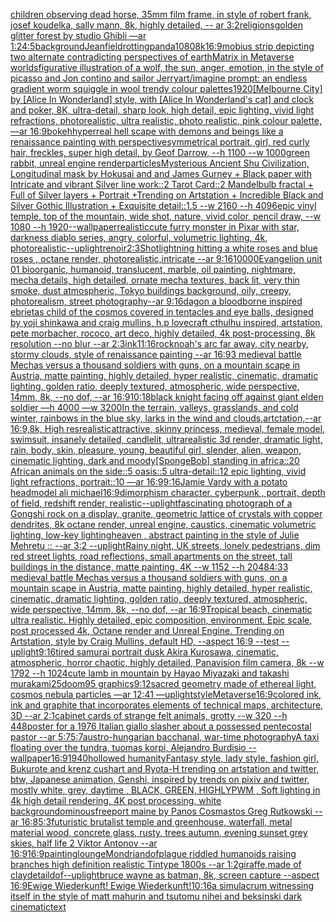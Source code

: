 [children observing dead horse, 35mm film frame, in style of robert frank, josef koudelka, sally mann, 8k, highly detailed, -- ar 3:2](https://www.ebank.nz/aiartgenerator?category=children%2520observing%2520dead%2520horse%2C%252035mm%2520film%2520frame%2C%2520in%2520style%2520of%2520robert%2520frank%2C%2520josef%2520koudelka%2C%2520sally%2520mann%2C%25208k%2C%2520highly%2520detailed%2C%2520--%2520ar%25203%3A2)[religions](https://www.ebank.nz/aiartgenerator?category=religions)[golden glitter forest by studio Ghibli  —ar 1:2](https://www.ebank.nz/aiartgenerator?category=golden%2520glitter%2520forest%2520by%2520studio%2520Ghibli%2520%2520%E2%80%94ar%25201%3A2)[4:5](https://www.ebank.nz/aiartgenerator?category=4%3A5)[background](https://www.ebank.nz/aiartgenerator?category=background)[Jean](https://www.ebank.nz/aiartgenerator?category=Jean)[field](https://www.ebank.nz/aiartgenerator?category=field)[rotting](https://www.ebank.nz/aiartgenerator?category=rotting)[panda](https://www.ebank.nz/aiartgenerator?category=panda)[1080](https://www.ebank.nz/aiartgenerator?category=1080)[8k](https://www.ebank.nz/aiartgenerator?category=8k)[16:9](https://www.ebank.nz/aiartgenerator?category=16%3A9)[mobius strip depicting two alternate contradicting perspectives of earth](https://www.ebank.nz/aiartgenerator?category=mobius%2520strip%2520depicting%2520two%2520alternate%2520contradicting%2520perspectives%2520of%2520earth)[Matrix in Metaverse worlds](https://www.ebank.nz/aiartgenerator?category=Matrix%2520in%2520Metaverse%2520worlds)[figurative illustration of a wolf, the sun, anger, emotion, in the style of picasso and Jon contino and sailor Jerry](https://www.ebank.nz/aiartgenerator?category=figurative%2520illustration%2520of%2520a%2520wolf%2C%2520the%2520sun%2C%2520anger%2C%2520emotion%2C%2520in%2520the%2520style%2520of%2520picasso%2520and%2520Jon%2520contino%2520and%2520sailor%2520Jerry)[art](https://www.ebank.nz/aiartgenerator?category=art)[/imagine prompt: an endless gradient worm squiggle in wool trendy colour palettes](https://www.ebank.nz/aiartgenerator?category=/imagine%2520prompt%3A%2520an%2520endless%2520gradient%2520worm%2520squiggle%2520in%2520wool%2520trendy%2520colour%2520palettes)[1920](https://www.ebank.nz/aiartgenerator?category=1920)[[Melbourne City] by [Alice In Wonderland] style, with [Alice In Wonderland's cat] and clock and poker, 8K, ultra-detail, sharp look, high detail, epic lighting, vivid light refractions, photorealistic, ultra realistic, photo realistic, pink colour palette, —ar 16:9](https://www.ebank.nz/aiartgenerator?category=%5BMelbourne%2520City%5D%2520by%2520%5BAlice%2520In%2520Wonderland%5D%2520style%2C%2520with%2520%5BAlice%2520In%2520Wonderland%27s%2520cat%5D%2520and%2520clock%2520and%2520poker%2C%25208K%2C%2520ultra-detail%2C%2520sharp%2520look%2C%2520high%2520detail%2C%2520epic%2520lighting%2C%2520vivid%2520light%2520refractions%2C%2520photorealistic%2C%2520ultra%2520realistic%2C%2520photo%2520realistic%2C%2520pink%2520colour%2520palette%2C%2520%E2%80%94ar%252016%3A9)[bokeh](https://www.ebank.nz/aiartgenerator?category=bokeh)[hyperreal hell scape with demons and beings like a renaissance painting with perspective](https://www.ebank.nz/aiartgenerator?category=hyperreal%2520hell%2520scape%2520with%2520demons%2520and%2520beings%2520like%2520a%2520renaissance%2520painting%2520with%2520perspective)[symmetrical portrait, girl, red curly hair, freckles, super high detail, by Geof Darrow, --h 1100 --w 1000](https://www.ebank.nz/aiartgenerator?category=symmetrical%2520portrait%2C%2520girl%2C%2520red%2520curly%2520hair%2C%2520freckles%2C%2520super%2520high%2520detail%2C%2520by%2520Geof%2520Darrow%2C%2520--h%25201100%2520--w%25201000)[green rabbit, unreal engine render](https://www.ebank.nz/aiartgenerator?category=green%2520rabbit%2C%2520unreal%2520engine%2520render)[particles](https://www.ebank.nz/aiartgenerator?category=particles)[Mysterious Ancient Shu Civilization, Longitudinal  mask   by Hokusai and and James Gurney + Black paper with Intricate and vibrant Silver line work::2 Tarot Card::2 Mandelbulb fractal + Full of Silver layers + Portrait +Trending on Artstation + Incredible Black and Silver Gothic Illustration + Exquisite detail::1.5  --w 2160  --h 4096](https://www.ebank.nz/aiartgenerator?category=Mysterious%2520Ancient%2520Shu%2520Civilization%2C%2520Longitudinal%2520%2520mask%2520%2520%2520by%2520Hokusai%2520and%2520and%2520James%2520Gurney%2520%2B%2520Black%2520paper%2520with%2520Intricate%2520and%2520vibrant%2520Silver%2520line%2520work%3A%3A2%2520Tarot%2520Card%3A%3A2%2520Mandelbulb%2520fractal%2520%2B%2520Full%2520of%2520Silver%2520layers%2520%2B%2520Portrait%2520%2BTrending%2520on%2520Artstation%2520%2B%2520Incredible%2520Black%2520and%2520Silver%2520Gothic%2520Illustration%2520%2B%2520Exquisite%2520detail%3A%3A1.5%2520%2520--w%25202160%2520%2520--h%25204096)[epic vinyl temple, top of the mountain, wide shot, nature, vivid color, pencil draw, --w 1080 --h 1920](https://www.ebank.nz/aiartgenerator?category=epic%2520vinyl%2520temple%2C%2520top%2520of%2520the%2520mountain%2C%2520wide%2520shot%2C%2520nature%2C%2520vivid%2520color%2C%2520pencil%2520draw%2C%2520--w%25201080%2520--h%25201920)[--wallpaper](https://www.ebank.nz/aiartgenerator?category=--wallpaper)[realistic](https://www.ebank.nz/aiartgenerator?category=realistic)[cute furry monster in Pixar with star, darkness diablo series, angry, colorful, volumetric lighting, 4k, photorealistic](https://www.ebank.nz/aiartgenerator?category=cute%2520furry%2520monster%2520in%2520Pixar%2520with%2520star%2C%2520darkness%2520diablo%2520series%2C%2520angry%2C%2520colorful%2C%2520volumetric%2520lighting%2C%25204k%2C%2520photorealistic)[--uplight](https://www.ebank.nz/aiartgenerator?category=--uplight)[renoir](https://www.ebank.nz/aiartgenerator?category=renoir)[2:3](https://www.ebank.nz/aiartgenerator?category=2%3A3)[Shot](https://www.ebank.nz/aiartgenerator?category=Shot)[lightning hitting a   white roses and blue roses , octane render, photorealistic,intricate --ar 9:16](https://www.ebank.nz/aiartgenerator?category=lightning%2520hitting%2520a%2520%2520%2520white%2520roses%2520and%2520blue%2520roses%2520%2C%2520octane%2520render%2C%2520photorealistic%2Cintricate%2520--ar%25209%3A16)[10000](https://www.ebank.nz/aiartgenerator?category=10000)[Evangelion unit 01  bioorganic, humanoid, translucent, marble, oil painting, nightmare, mecha details, high detailed, ornate mecha textures,  back lit, very thin smoke, dust atmospheric, Tokyo buildings background, oily, creepy,  photorealism, street photography--ar 9:16](https://www.ebank.nz/aiartgenerator?category=Evangelion%2520unit%252001%2520%2520bioorganic%2C%2520humanoid%2C%2520translucent%2C%2520marble%2C%2520oil%2520painting%2C%2520nightmare%2C%2520mecha%2520details%2C%2520high%2520detailed%2C%2520ornate%2520mecha%2520textures%2C%2520%2520back%2520lit%2C%2520very%2520thin%2520smoke%2C%2520dust%2520atmospheric%2C%2520Tokyo%2520buildings%2520background%2C%2520oily%2C%2520creepy%2C%2520%2520photorealism%2C%2520street%2520photography--ar%25209%3A16)[dagon a bloodborne inspired ebrietas child of the cosmos covered in tentacles and eye balls, designed by yoji shinkawa and craig mullins, h.p lovecraft cthulhu inspired, artstation, pete morbacher, rococo, art deco, highly detailed, 4k post-processing, 8k resolution --no blur --ar 2:3](https://www.ebank.nz/aiartgenerator?category=dagon%2520a%2520bloodborne%2520inspired%2520ebrietas%2520child%2520of%2520the%2520cosmos%2520covered%2520in%2520tentacles%2520and%2520eye%2520balls%2C%2520designed%2520by%2520yoji%2520shinkawa%2520and%2520craig%2520mullins%2C%2520h.p%2520lovecraft%2520cthulhu%2520inspired%2C%2520artstation%2C%2520pete%2520morbacher%2C%2520rococo%2C%2520art%2520deco%2C%2520highly%2520detailed%2C%25204k%2520post-processing%2C%25208k%2520resolution%2520--no%2520blur%2520--ar%25202%3A3)[ink](https://www.ebank.nz/aiartgenerator?category=ink)[11:16](https://www.ebank.nz/aiartgenerator?category=11%3A16)[rock](https://www.ebank.nz/aiartgenerator?category=rock)[noah's arc far away, city nearby, stormy clouds, style of renaissance painting --ar 16:9](https://www.ebank.nz/aiartgenerator?category=noah%27s%2520arc%2520far%2520away%2C%2520city%2520nearby%2C%2520stormy%2520clouds%2C%2520style%2520of%2520renaissance%2520painting%2520--ar%252016%3A9)[3 medieval battle Mechas versus a thousand soldiers with guns, on a mountain scape in Austria, matte painting, highly detailed, hyper realistic, cinematic, dramatic lighting, golden ratio, deeply textured, atmospheric, wide perspective, 14mm, 8k, --no dof, --ar 16:9](https://www.ebank.nz/aiartgenerator?category=3%2520medieval%2520battle%2520Mechas%2520versus%2520a%2520thousand%2520soldiers%2520with%2520guns%2C%2520on%2520a%2520mountain%2520scape%2520in%2520Austria%2C%2520matte%2520painting%2C%2520highly%2520detailed%2C%2520hyper%2520realistic%2C%2520cinematic%2C%2520dramatic%2520lighting%2C%2520golden%2520ratio%2C%2520deeply%2520textured%2C%2520atmospheric%2C%2520wide%2520perspective%2C%252014mm%2C%25208k%2C%2520--no%2520dof%2C%2520--ar%252016%3A9)[10:18](https://www.ebank.nz/aiartgenerator?category=10%3A18)[black knight facing off against giant elden soldier —h 4000 —w 3200](https://www.ebank.nz/aiartgenerator?category=black%2520knight%2520facing%2520off%2520against%2520giant%2520elden%2520soldier%2520%E2%80%94h%25204000%2520%E2%80%94w%25203200)[In the terrain, valleys, grasslands, and cold winter, rainbows in the blue sky, larks in the wind and clouds,artctation,--ar 16:9,8k, High res](https://www.ebank.nz/aiartgenerator?category=In%2520the%2520terrain%2C%2520valleys%2C%2520grasslands%2C%2520and%2520cold%2520winter%2C%2520rainbows%2520in%2520the%2520blue%2520sky%2C%2520larks%2520in%2520the%2520wind%2520and%2520clouds%2Cartctation%2C--ar%252016%3A9%2C8k%2C%2520High%2520res)[realistic](https://www.ebank.nz/aiartgenerator?category=realistic)[attractive, skinny princess, medieval, female model, swimsuit, insanely detailed, candlelit, ultrarealistic 3d render, dramatic light, rain, body, skin, pleasure, young, beautiful girl, slender, alien, weapon, cinematic lighting, dark and moody](https://www.ebank.nz/aiartgenerator?category=attractive%2C%2520skinny%2520princess%2C%2520medieval%2C%2520female%2520model%2C%2520swimsuit%2C%2520insanely%2520detailed%2C%2520candlelit%2C%2520ultrarealistic%25203d%2520render%2C%2520dramatic%2520light%2C%2520rain%2C%2520body%2C%2520skin%2C%2520pleasure%2C%2520young%2C%2520beautiful%2520girl%2C%2520slender%2C%2520alien%2C%2520weapon%2C%2520cinematic%2520lighting%2C%2520dark%2520and%2520moody)[[SpongeBob] standing in africa::20 African animals on the side::5 oasis::5 ultra-detail::12 epic lighting, vivid light refractions, portrait::10 —ar 16:9](https://www.ebank.nz/aiartgenerator?category=%5BSpongeBob%5D%2520standing%2520in%2520africa%3A%3A20%2520African%2520animals%2520on%2520the%2520side%3A%3A5%2520oasis%3A%3A5%2520ultra-detail%3A%3A12%2520epic%2520lighting%2C%2520vivid%2520light%2520refractions%2C%2520portrait%3A%3A10%2520%E2%80%94ar%252016%3A9)[9:16](https://www.ebank.nz/aiartgenerator?category=9%3A16)[Jamie Vardy with a potato head](https://www.ebank.nz/aiartgenerator?category=Jamie%2520Vardy%2520with%2520a%2520potato%2520head)[model ali michael](https://www.ebank.nz/aiartgenerator?category=model%2520ali%2520michael)[16:9](https://www.ebank.nz/aiartgenerator?category=16%3A9)[dimorphism character, cyberpunk , portrait, depth of field, redshift render, realistic](https://www.ebank.nz/aiartgenerator?category=dimorphism%2520character%2C%2520cyberpunk%2520%2C%2520portrait%2C%2520depth%2520of%2520field%2C%2520redshift%2520render%2C%2520realistic)[--uplight](https://www.ebank.nz/aiartgenerator?category=--uplight)[fascinating photograph of a Gongshi rock on a display, granite, geometric lattice of crystals with copper dendrites, 8k octane render, unreal engine, caustics, cinematic volumetric lighting, low-key lighting](https://www.ebank.nz/aiartgenerator?category=fascinating%2520photograph%2520of%2520a%2520Gongshi%2520rock%2520on%2520a%2520display%2C%2520granite%2C%2520geometric%2520lattice%2520of%2520crystals%2520with%2520copper%2520dendrites%2C%25208k%2520octane%2520render%2C%2520unreal%2520engine%2C%2520caustics%2C%2520cinematic%2520volumetric%2520lighting%2C%2520low-key%2520lighting)[heaven , abstract painting in the style of Julie Mehretu :: --ar 3:2 --uplight](https://www.ebank.nz/aiartgenerator?category=heaven%2520%2C%2520abstract%2520painting%2520in%2520the%2520style%2520of%2520Julie%2520Mehretu%2520%3A%3A%2520--ar%25203%3A2%2520--uplight)[Rainy night, UK streets, lonely pedestrians, dim red street lights, road reflections, small apartments on the street, tall buildings in the distance, matte painting, 4K --w 1152 --h 2048](https://www.ebank.nz/aiartgenerator?category=Rainy%2520night%2C%2520UK%2520streets%2C%2520lonely%2520pedestrians%2C%2520dim%2520red%2520street%2520lights%2C%2520road%2520reflections%2C%2520small%2520apartments%2520on%2520the%2520street%2C%2520tall%2520buildings%2520in%2520the%2520distance%2C%2520matte%2520painting%2C%25204K%2520--w%25201152%2520--h%25202048)[4:3](https://www.ebank.nz/aiartgenerator?category=4%3A3)[3 medieval battle Mechas versus a thousand soldiers with guns, on a mountain scape in Austria, matte painting, highly detailed, hyper realistic, cinematic, dramatic lighting, golden ratio, deeply textured, atmospheric, wide perspective, 14mm, 8k, --no dof, --ar 16:9](https://www.ebank.nz/aiartgenerator?category=3%2520medieval%2520battle%2520Mechas%2520versus%2520a%2520thousand%2520soldiers%2520with%2520guns%2C%2520on%2520a%2520mountain%2520scape%2520in%2520Austria%2C%2520matte%2520painting%2C%2520highly%2520detailed%2C%2520hyper%2520realistic%2C%2520cinematic%2C%2520dramatic%2520lighting%2C%2520golden%2520ratio%2C%2520deeply%2520textured%2C%2520atmospheric%2C%2520wide%2520perspective%2C%252014mm%2C%25208k%2C%2520--no%2520dof%2C%2520--ar%252016%3A9)[Tropical beach, cinematic ultra realistic. Highly detailed, epic composition, environment. Epic scale, post processed 4k, Octane render and Unreal Engine. Trending on Artstation, style by Craig Mullins, default HD, --aspect 16:9 --test --uplight](https://www.ebank.nz/aiartgenerator?category=Tropical%2520beach%2C%2520cinematic%2520ultra%2520realistic.%2520Highly%2520detailed%2C%2520epic%2520composition%2C%2520environment.%2520Epic%2520scale%2C%2520post%2520processed%25204k%2C%2520Octane%2520render%2520and%2520Unreal%2520Engine.%2520Trending%2520on%2520Artstation%2C%2520style%2520by%2520Craig%2520Mullins%2C%2520default%2520HD%2C%2520--aspect%252016%3A9%2520--test%2520--uplight)[9:16](https://www.ebank.nz/aiartgenerator?category=9%3A16)[tired samurai portrait dusk  Akira Kurosawa, cinematic, atmospheric, horror chaotic, highly detailed, Panavision film camera, 8k --w 1792 --h 1024](https://www.ebank.nz/aiartgenerator?category=tired%2520samurai%2520portrait%2520dusk%2520%2520Akira%2520Kurosawa%2C%2520cinematic%2C%2520atmospheric%2C%2520horror%2520chaotic%2C%2520highly%2520detailed%2C%2520Panavision%2520film%2520camera%2C%25208k%2520--w%25201792%2520--h%25201024)[cute lamb in mountain by Hayao Miyazaki and takashi murakami](https://www.ebank.nz/aiartgenerator?category=cute%2520lamb%2520in%2520mountain%2520by%2520Hayao%2520Miyazaki%2520and%2520takashi%2520murakami)[25](https://www.ebank.nz/aiartgenerator?category=25)[doom95 graphics](https://www.ebank.nz/aiartgenerator?category=doom95%2520graphics)[9:12](https://www.ebank.nz/aiartgenerator?category=9%3A12)[sacred geometry made of ethereal light, cosmos nebula particles —ar 12:41 —uplight](https://www.ebank.nz/aiartgenerator?category=sacred%2520geometry%2520made%2520of%2520ethereal%2520light%2C%2520cosmos%2520nebula%2520particles%2520%E2%80%94ar%252012%3A41%2520%E2%80%94uplight)[style](https://www.ebank.nz/aiartgenerator?category=style)[Metaverse](https://www.ebank.nz/aiartgenerator?category=Metaverse)[16:9](https://www.ebank.nz/aiartgenerator?category=16%3A9)[colored ink, ink and graphite that incorporates elements of technical maps, architecture, 3D   --ar 2:1](https://www.ebank.nz/aiartgenerator?category=colored%2520ink%2C%2520ink%2520and%2520graphite%2520that%2520incorporates%2520elements%2520of%2520technical%2520maps%2C%2520architecture%2C%25203D%2520%2520%2520--ar%25202%3A1)[cabinet cards of     strange felt animals, grotty --w 320 --h 448](https://www.ebank.nz/aiartgenerator?category=cabinet%2520cards%2520of%2520%2520%2520%2520%2520strange%2520felt%2520animals%2C%2520grotty%2520--w%2520320%2520--h%2520448)[poster for a 1976 Italian giallo slasher about a possessed pentecostal pastor --ar 5:7](https://www.ebank.nz/aiartgenerator?category=poster%2520for%2520a%25201976%2520Italian%2520giallo%2520slasher%2520about%2520a%2520possessed%2520pentecostal%2520pastor%2520--ar%25205%3A7)[5:7](https://www.ebank.nz/aiartgenerator?category=5%3A7)[austro-hungarian bacchanal, war-time photography](https://www.ebank.nz/aiartgenerator?category=austro-hungarian%2520bacchanal%2C%2520war-time%2520photography)[A taxi floating over the tundra, tuomas korpi, Alejandro Burdisio --wallpaper](https://www.ebank.nz/aiartgenerator?category=A%2520taxi%2520floating%2520over%2520the%2520tundra%2C%2520tuomas%2520korpi%2C%2520Alejandro%2520Burdisio%2520--wallpaper)[16:9](https://www.ebank.nz/aiartgenerator?category=16%3A9)[1940](https://www.ebank.nz/aiartgenerator?category=1940)[hollowed humanity](https://www.ebank.nz/aiartgenerator?category=hollowed%2520humanity)[Fantasy style, lady style, fashion girl, Bukurote and krenz cushart and Ryota-H trending on artstation and twitter, btw, Japanese animation, Genshi, inspired by trends on pixiv and twitter, mostly white, grey, daytime , BLACK, GREEN, HIGHLYPWM , Soft lighting in 4k high detail rendering, 4K post processing, white background](https://www.ebank.nz/aiartgenerator?category=Fantasy%2520style%2C%2520lady%2520style%2C%2520fashion%2520girl%2C%2520Bukurote%2520and%2520krenz%2520cushart%2520and%2520Ryota-H%2520trending%2520on%2520artstation%2520and%2520twitter%2C%2520btw%2C%2520Japanese%2520animation%2C%2520Genshi%2C%2520inspired%2520by%2520trends%2520on%2520pixiv%2520and%2520twitter%2C%2520mostly%2520white%2C%2520grey%2C%2520daytime%2520%2C%2520BLACK%2C%2520GREEN%2C%2520HIGHLYPWM%2520%2C%2520Soft%2520lighting%2520in%25204k%2520high%2520detail%2520rendering%2C%25204K%2520post%2520processing%2C%2520white%2520background)[ominous](https://www.ebank.nz/aiartgenerator?category=ominous)[freeport maine by Panos Cosmastos Greg Rutkowski --ar 16:8](https://www.ebank.nz/aiartgenerator?category=freeport%2520maine%2520by%2520Panos%2520Cosmastos%2520Greg%2520Rutkowski%2520--ar%252016%3A8)[5:3](https://www.ebank.nz/aiartgenerator?category=5%3A3)[futuristic brutalist temple and greenhouse, waterfall, metal material wood, concrete glass, rusty, trees autumn, evening sunset grey skies, half life 2 Viktor Antonov --ar 16:9](https://www.ebank.nz/aiartgenerator?category=futuristic%2520brutalist%2520temple%2520and%2520greenhouse%2C%2520waterfall%2C%2520metal%2520material%2520wood%2C%2520concrete%2520glass%2C%2520rusty%2C%2520trees%2520autumn%2C%2520evening%2520sunset%2520grey%2520skies%2C%2520half%2520life%25202%2520Viktor%2520Antonov%2520--ar%252016%3A9)[16:9](https://www.ebank.nz/aiartgenerator?category=16%3A9)[painting](https://www.ebank.nz/aiartgenerator?category=painting)[lounge](https://www.ebank.nz/aiartgenerator?category=lounge)[Mondrian](https://www.ebank.nz/aiartgenerator?category=Mondrian)[dof](https://www.ebank.nz/aiartgenerator?category=dof)[plague riddled humanoids raising branches high definition realistic Tintype 1800s --ar 1:2](https://www.ebank.nz/aiartgenerator?category=plague%2520riddled%2520humanoids%2520raising%2520branches%2520high%2520definition%2520realistic%2520Tintype%25201800s%2520--ar%25201%3A2)[giraffe,made of clay](https://www.ebank.nz/aiartgenerator?category=giraffe%2Cmade%2520of%2520clay)[detail](https://www.ebank.nz/aiartgenerator?category=detail)[dof](https://www.ebank.nz/aiartgenerator?category=dof)[--uplight](https://www.ebank.nz/aiartgenerator?category=--uplight)[bruce wayne as batman, 8k, screen capture --aspect 16:9](https://www.ebank.nz/aiartgenerator?category=bruce%2520wayne%2520as%2520batman%2C%25208k%2C%2520screen%2520capture%2520--aspect%252016%3A9)[Ewige Wiederkunft!  Ewige Wiederkunft!](https://www.ebank.nz/aiartgenerator?category=Ewige%2520Wiederkunft%21%2520%2520Ewige%2520Wiederkunft%21)[10:16](https://www.ebank.nz/aiartgenerator?category=10%3A16)[](https://www.ebank.nz/aiartgenerator?category=)[a simulacrum witnessing itself in the style of matt mahurin and tsutomu nihei and beksinski dark cinematic](https://www.ebank.nz/aiartgenerator?category=a%2520simulacrum%2520witnessing%2520itself%2520in%2520the%2520style%2520of%2520matt%2520mahurin%2520and%2520tsutomu%2520nihei%2520and%2520beksinski%2520dark%2520cinematic)[text](https://www.ebank.nz/aiartgenerator?category=text)